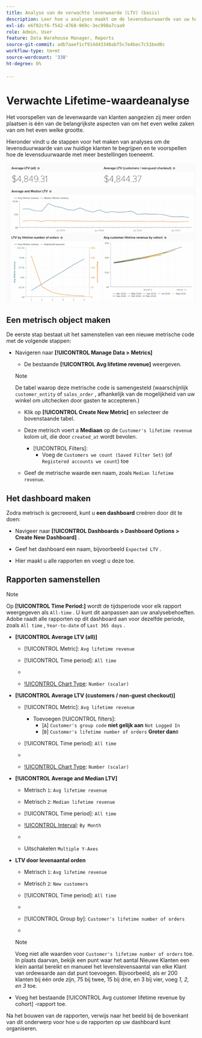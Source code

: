 ```yaml
---
title: Analyse van de verwachte levenwaarde (LTV) (basis)
description: Leer hoe u analyses maakt om de levensduurwaarde van uw huidige klanten te begrijpen en hoe de levensduurwaarde met meer bestellingen toeneemt.
exl-id: e6f02cf6-f542-4768-969c-3ec998a7caa9
role: Admin, User
feature: Data Warehouse Manager, Reports
source-git-commit: adb7aaef1cf914d43348abf5c7e4bec7c51bed0c
workflow-type: tm+mt
source-wordcount: '338'
ht-degree: 0%

---
```


# Verwachte Lifetime-waardeanalyse

Het voorspellen van de levenwaarde van klanten aangezien zij meer orden plaatsen is één van de belangrijkste aspecten van om het even welke zaken van om het even welke grootte.

Hieronder vindt u de stappen voor het maken van analyses om de levensduurwaarde van uw huidige klanten te begrijpen en te voorspellen hoe de levensduurwaarde met meer bestellingen toeneemt.

![ verwachte levenwaarde ](../../assets/expected_ltv_720.png)

## Een metrisch object maken

De eerste stap bestaat uit het samenstellen van een nieuwe metrische code met de volgende stappen:
* Navigeren naar **[!UICONTROL Manage Data > Metrics]**
   * De bestaande **[!UICONTROL Avg lifetime revenue]** weergeven.

  >[!NOTE]
  >
  >De tabel waarop deze metrische code is samengesteld (waarschijnlijk `customer_entity` of `sales_order` , afhankelijk van de mogelijkheid van uw winkel om uitchecken door gasten te accepteren.)

   * Klik op **[!UICONTROL Create New Metric]** en selecteer de bovenstaande tabel.
   * Deze metrisch voert a **Mediaan** op de `Customer's lifetime revenue` kolom uit, die door `created_at` wordt bevolen.
      * [!UICONTROL Filters]:
         * Voeg de `Customers we count (Saved Filter Set)` (of `Registered accounts we count`) toe

   * Geef de metrische waarde een naam, zoals `Median lifetime revenue`.

## Het dashboard maken

Zodra metrisch is gecreeerd, kunt u **een dashboard** creëren door dit te doen:
* Navigeer naar **[!UICONTROL Dashboards > Dashboard Options > Create New Dashboard]** .
* Geef het dashboard een naam, bijvoorbeeld `Expected LTV` .

* Hier maakt u alle rapporten en voegt u deze toe.

## Rapporten samenstellen

>[!NOTE]
>
>Op **[!UICONTROL Time Period:]** wordt de tijdsperiode voor elk rapport weergegeven als `All-time` . U kunt dit aanpassen aan uw analysebehoeften. Adobe raadt alle rapporten op dit dashboard aan voor dezelfde periode, zoals `All time` , `Year-to-date` of `Last 365 days` .

* **[!UICONTROL Average LTV (all)]**
   * [!UICONTROL Metric]: `Avg lifetime revenue`
   * [!UICONTROL Time period]: `All time`
   * &#x200B;

     [!UICONTROL Interval]: `None`
   * [!UICONTROL Chart Type]: `Number (scalar)`

* **[!UICONTROL Average LTV (customers / non-guest checkout)]**
   * [!UICONTROL Metric]: `Avg lifetime revenue`
      * Toevoegen [!UICONTROL filters]:
         * [`A`] `Customer's group code` **niet gelijk aan** `Not Logged In`
         * [`B`] `Customer's lifetime number of orders` **Groter dan**`0`

   * [!UICONTROL Time period]: `All time`
   * &#x200B;

     [!UICONTROL Interval]: `None`
   * [!UICONTROL Chart Type]: `Number (scalar)`

* **[!UICONTROL Average and Median LTV]**
   * Metrisch `1`: `Avg lifetime revenue`
   * Metrisch `2`: `Median lifetime revenue`
   * [!UICONTROL Time period]: `All time`
   * [!UICONTROL Interval]: `By Month`
   * &#x200B;

     [!UICONTROL Chart Type]: `Line`
   * Uitschakelen `Multiple Y-Axes`

* **LTV door levenaantal orden**
   * Metrisch `1`: `Avg lifetime revenue`
   * Metrisch `2`: `New customers`
   * [!UICONTROL Time period]: `All time`
   * &#x200B;

     [!UICONTROL Interval]: `None`
   * [!UICONTROL Group by]: `Customer's lifetime number of orders`
   * &#x200B;

     [!UICONTROL Chart Type]: `Line`

  >[!NOTE]
  >
  >Voeg niet alle waarden voor `Customer's lifetime number of orders` toe. In plaats daarvan, bekijk een punt waar het aantal Nieuwe Klanten een klein aantal bereikt en manueel het levenslevensaantal van elke Klant van ordewaarde aan dat punt toevoegen. Bijvoorbeeld, als er 200 klanten bij één orde zijn, 75 bij twee, 15 bij drie, en 3 bij vier, voeg *1, 2, en 3* toe.

* Voeg het bestaande [!UICONTROL Avg customer lifetime revenue by cohort] -rapport toe.

Na het bouwen van de rapporten, verwijs naar het beeld bij de bovenkant van dit onderwerp voor hoe u de rapporten op uw dashboard kunt organiseren.
